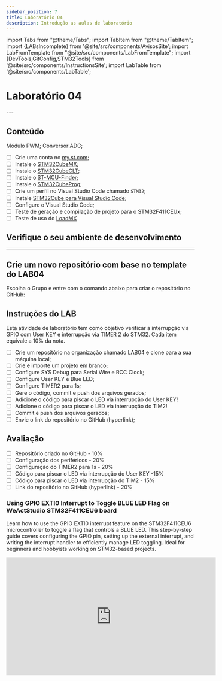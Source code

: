 ```yaml
---
sidebar_position: 7
title: Laboratório 04
description: Introdução as aulas de laboratório
---
```


import Tabs from "@theme/Tabs";
import TabItem from "@theme/TabItem";
import {LABsIncomplete} from '@site/src/components/AvisosSite';
import LabFromTemplate from "@site/src/components/LabFromTemplate";
import {DevTools,GitConfig,STM32Tools} from '@site/src/components/InstructionsSite';
import LabTable from '@site/src/components/LabTable';

# Laboratório 04

<!-- Aviso de que este conteúdo está em construção! -->
<LABsIncomplete />

<!-- Tabela com link para atividade, inicio, fim e descrição do LAB! -->
<div style={{ display: "flex", justifyContent: "center" }}>
  <LabTable index={4} internal={false} />
</div>
---

## Conteúdo

Módulo PWM; Conversor ADC;

- [ ] Crie uma conta no [my.st.com](https://www.st.com/content/st_com/en/user-registration.html);
- [ ] Instale o [STM32CubeMX](https://www.st.com/en/development-tools/stm32cubemx.html#get-software);
- [ ] Instale o [STM32CubeCLT](https://www.st.com/en/development-tools/stm32cubeclt.html#get-software);
- [ ] Instale o [ST-MCU-Finder](https://www.st.com/en/development-tools/st-mcu-finder-pc.html#get-software);
- [ ] Instale o [STM32CubeProg](https://www.st.com/en/development-tools/stm32cubeprog.html#get-software);
- [ ] Crie um perfil no Visual Studio Code chamado `STM32`;
- [ ] Instale [STM32Cube para Visual Studio Code](https://marketplace.visualstudio.com/items?itemName=stmicroelectronics.stm32-vscode-extension);
- [ ] Configure o Visual Studio Code;
- [ ] Teste de geração e compilação de projeto para o STM32F411CEUx;
- [ ] Teste de uso do [LoadMX](/docs/loadmx)

## Verifique o seu ambiente de desenvolvimento

<!-- List of Dev Tools -->
<DevTools />

<!-- Configure o git -->
<GitConfig />

---

<!-- List of STM32Cube Tools -->
<STM32Tools />

## Crie um novo repositório com base no template do LAB04

Escolha o Grupo e entre com o comando abaixo para criar o repositório no GitHub:

<!-- Gera instruções para criar o repositório no GitHub por grupo com base no template do laboratório. -->
<LabFromTemplate labNumber="LAB04" opts="-c" />



## Instruções do LAB

Esta atividade de laboratório tem como objetivo verificar a interrupção via GPIO com User KEY e interrupção via TIMER 2 do STM32. Cada item equivale a 10% da nota.

- [ ] Crie um repositório na organização chamado LAB04 e clone para a sua máquina local;
- [ ] Crie e importe um projeto em branco;
- [ ] Configure SYS Debug para Serial Wire e RCC Clock;
- [ ] Configure User KEY e Blue LED;
- [ ] Configure TIMER2 para 1s;
- [ ] Gere o código, commit e push dos arquivos gerados;
- [ ] Adicione o código para piscar o LED via interrupção do User KEY!
- [ ] Adicione o código para piscar o LED via interrupção do TIM2!
- [ ] Commit e push dos arquivos gerados;
- [ ] Envie o link do repositório no GitHub (hyperlink);

## Avaliação

- [ ] Repositório criado no GitHub - 10%
- [ ] Configuração dos periféricos - 20%
- [ ] Configuração do TIMER2 para 1s - 20%
- [ ] Código para piscar o LED via interrupção do User KEY -15%
- [ ] Código para piscar o LED via interrupção do TIM2 - 15%
- [ ] Link do repositório no GitHub (hyperlink) - 20%

### Using GPIO EXTI0 Interrupt to Toggle BLUE LED Flag on WeActStudio STM32F411CEU6 board

Learn how to use the GPIO EXTI0 interrupt feature on the STM32F411CEU6 microcontroller to toggle a flag that controls a BLUE LED. This step-by-step guide covers configuring the GPIO pin, setting up the external interrupt, and writing the interrupt handler to efficiently manage LED toggling. Ideal for beginners and hobbyists working on STM32-based projects.

<iframe width="560" height="315" src="https://www.youtube.com/embed/1yOwjK1VTw0?si=6uM4VFDyQ1gFk6GS" title="YouTube video player" frameborder="0" allow="accelerometer; autoplay; clipboard-write; encrypted-media; gyroscope; picture-in-picture; web-share" referrerpolicy="strict-origin-when-cross-origin" allowfullscreen></iframe>


